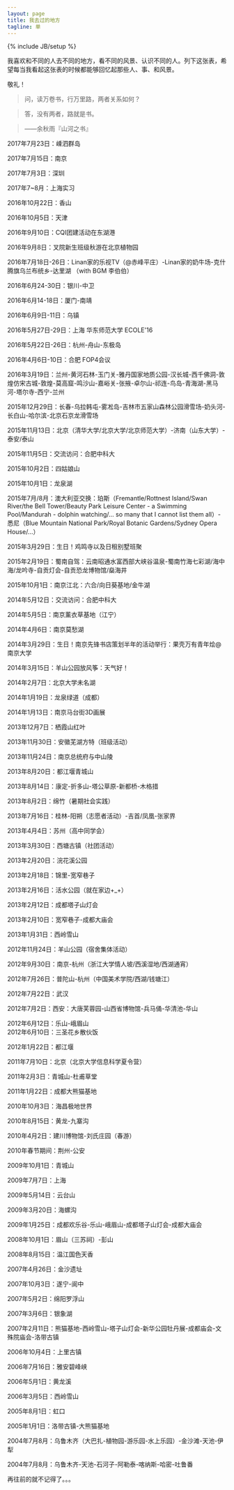 ```yaml
---
layout: page
title: 我去过的地方
tagline: 单
---
```

{% include JB/setup %}

我喜欢和不同的人去不同的地方，看不同的风景、认识不同的人。列下这张表，希望每当我看起这张表的时候都能够回忆起那些人、事、和风景。

敬礼！

> 问，读万卷书，行万里路，两者关系如何？

> 答，没有两者，路就是书。

> ——余秋雨『山河之书』



2017年7月23日：嵊泗群岛

2017年7月15日：南京

2017年7月3日：深圳

2017年7~8月：上海实习

2016年10月22日：香山

2016年10月5日：天津

2016年9月10日：CQI团建活动在东湖港

2016年9月8日：叉院新生班级秋游在北京植物园

2016年7月18日-26日：Linan家的乐视TV（@赤峰平庄）-Linan家的奶牛场-克什腾旗乌兰布统乡-达里湖 （with BGM 李伯伯）

2016年6月24-30日：银川-中卫

2016年6月14-18日：厦门-南靖

2016年6月9日-11日：乌镇

2016年5月27日-29日：上海 华东师范大学 ECOLE'16

2016年5月22日-26日：杭州-舟山-东极岛

2016年4月6日-10日：合肥 FOP4会议

2016年3月19日：兰州-黄河石林-玉门关-雅丹国家地质公园-汉长城-西千佛洞-敦煌仿宋古城-敦煌-莫高窟-鸣沙山-嘉峪关-张掖-卓尔山-祁连-鸟岛-青海湖-黑马河-塔尔寺-西宁-兰州

2015年12月29日：长春-乌拉韩屯-雾凇岛-吉林市五家山森林公园滑雪场-奶头河-长白山-哈尔滨-北京石京龙滑雪场 

2015年11月13日：北京（清华大学/北京大学/北京师范大学）-济南（山东大学）-泰安/泰山 

2015年11月5日：交流访问：合肥中科大 

2015年10月2日：四姑娘山 

2015年10月1日：龙泉湖 

2015年7月/8月：澳大利亚交换：珀斯（Fremantle/Rottnest Island/Swan River/the Bell Tower/Beauty Park Leisure Center - a Swimming Pool/Mandurah - dolphin watching/... so many that I cannot list them all）-悉尼（Blue Mountain National Park/Royal Botanic Gardens/Sydney Opera House/...） 

2015年3月29日：生日！鸡鸣寺以及日租别墅班聚 

2015年2月19日：蜀南自驾：云南昭通水富西部大峡谷温泉-蜀南竹海七彩湖/海中海/龙吟寺-自贡灯会-自贡恐龙博物馆/燊海井 

2015年10月1日：南京江北：六合/向日葵基地/金牛湖 

2014年5月12日：交流访问：合肥中科大 

2014年5月5日：南京薰衣草基地（江宁） 

2014年4月6日：南京莫愁湖 

2014年3月29日：生日！南京先锋书店策划半年的活动举行：果壳万有青年烩@南京大学 

2014年3月15日：羊山公园放风筝：天气好！ 

2014年2月7日：北京大学未名湖 

2014年1月19日：龙泉绿道（成都） 

2014年1月13日：南京马台街3D画展 	

2013年12月7日：栖霞山红叶 

2013年11月30日：安徽芜湖方特（班级活动） 

2013年11月24日：南京总统府与中山陵 

2013年8月20日：都江堰青城山 

2013年8月14日：康定-折多山-塔公草原-新都桥-木格措 

2013年8月2日：绵竹（暑期社会实践） 

2013年7月16日：桂林-阳朔（志愿者活动）-吉首/凤凰-张家界 

2013年4月4日：苏州（高中同学会） 

2013年3月30日：西塘古镇（社团活动） 

2013年2月20日：浣花溪公园 

2013年2月18日：锦里-宽窄巷子 

2013年2月16日：活水公园（就在家边+_+） 

2013年2月12日：成都塔子山灯会 

2013年2月10日：宽窄巷子-成都大庙会 

2013年1月31日：西岭雪山 

2012年11月24日：羊山公园（宿舍集体活动） 

2012年9月30日：南京-杭州（浙江大学情人坡/西溪湿地/西湖通宵） 

2012年7月26日：普陀山-杭州（中国美术学院/西湖/钱塘江） 

2012年7月22日：武汉 

2012年7月2日：西安：大唐芙蓉园-山西省博物馆-兵马俑-华清池-华山 

2012年6月12日：乐山-峨眉山 
​       
2012年6月10日：三圣花乡散伙饭 

2012年1月22日：都江堰 

2011年7月10日：北京（北京大学信息科学夏令营） 

2011年2月3日：青城山-杜甫草堂 

2011年1月22日：成都大熊猫基地 

2010年10月3日：海昌极地世界 

2010年8月15日：黄龙-九寨沟 

2010年4月2日：建川博物馆-刘氏庄园（春游） 

2010年春节期间：荆州-公安 

2009年10月1日：青城山 

2009年7月7日：上海 

2009年5月14日：云台山 

2009年3月20日：海螺沟 

2009年1月25日：成都欢乐谷-乐山-峨眉山-成都塔子山灯会-成都大庙会 

2008年10月1日：眉山（三苏祠）-彭山 

2008年8月15日：温江国色天香 

2007年4月26日：金沙遗址 

2007年10月3日：遂宁-阆中 

2007年5月2日：绵阳罗浮山 

2007年3月6日：银象湖 

2007年2月11日：熊猫基地-西岭雪山-塔子山灯会-新华公园牡丹展-成都庙会-文殊院庙会-洛带古镇 

2006年10月4日：上里古镇 

2006年7月16日：雅安碧峰峡 

2006年5月1日：黄龙溪 

2006年3月5日：西岭雪山 

2005年8月1日：虹口 

2005年1月1日：洛带古镇-大熊猫基地 

2004年7月8月：乌鲁木齐（大巴扎-植物园-游乐园-水上乐园）-金沙滩-天池-伊犁 

2004年7月8月：乌鲁木齐-天池-石河子-阿勒泰-喀纳斯-哈密-吐鲁番 

再往前的就不记得了。。。
